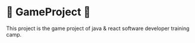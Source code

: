 # 👾 GameProject 👾

This project is the game project of java & react software developer training camp. 
